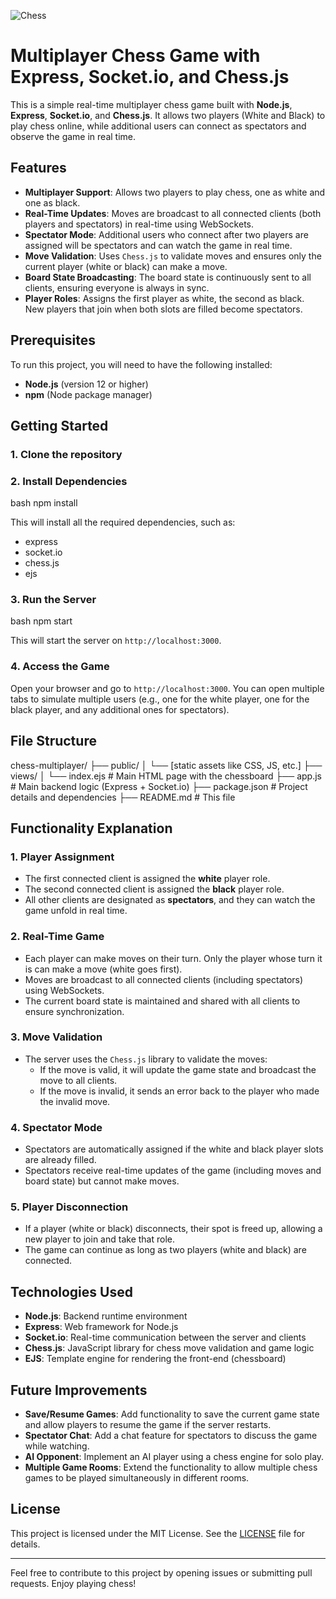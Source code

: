 ![Chess](https://github.com/user-attachments/assets/69b660d8-ba29-4611-94ff-539baa685638)


# Multiplayer Chess Game with Express, Socket.io, and Chess.js

This is a simple real-time multiplayer chess game built with **Node.js**, **Express**, **Socket.io**, and **Chess.js**. It allows two players (White and Black) to play chess online, while additional users can connect as spectators and observe the game in real time.

## Features
- **Multiplayer Support**: Allows two players to play chess, one as white and one as black.
- **Real-Time Updates**: Moves are broadcast to all connected clients (both players and spectators) in real-time using WebSockets.
- **Spectator Mode**: Additional users who connect after two players are assigned will be spectators and can watch the game in real time.
- **Move Validation**: Uses `Chess.js` to validate moves and ensures only the current player (white or black) can make a move.
- **Board State Broadcasting**: The board state is continuously sent to all clients, ensuring everyone is always in sync.
- **Player Roles**: Assigns the first player as white, the second as black. New players that join when both slots are filled become spectators.

## Prerequisites

To run this project, you will need to have the following installed:
- **Node.js** (version 12 or higher)
- **npm** (Node package manager)

## Getting Started

### 1. Clone the repository




### 2. Install Dependencies

bash
npm install


This will install all the required dependencies, such as:
- express
- socket.io
- chess.js
- ejs

### 3. Run the Server

bash
npm start

This will start the server on `http://localhost:3000`.

### 4. Access the Game

Open your browser and go to `http://localhost:3000`. You can open multiple tabs to simulate multiple users (e.g., one for the white player, one for the black player, and any additional ones for spectators).

## File Structure


chess-multiplayer/
├── public/
│   └── [static assets like CSS, JS, etc.]
├── views/
│   └── index.ejs          # Main HTML page with the chessboard
├── app.js                  # Main backend logic (Express + Socket.io)
├── package.json            # Project details and dependencies
├── README.md               # This file


## Functionality Explanation

### 1. **Player Assignment**
- The first connected client is assigned the **white** player role.
- The second connected client is assigned the **black** player role.
- All other clients are designated as **spectators**, and they can watch the game unfold in real time.

### 2. **Real-Time Game**
- Each player can make moves on their turn. Only the player whose turn it is can make a move (white goes first).
- Moves are broadcast to all connected clients (including spectators) using WebSockets.
- The current board state is maintained and shared with all clients to ensure synchronization.

### 3. **Move Validation**
- The server uses the `Chess.js` library to validate the moves:
  - If the move is valid, it will update the game state and broadcast the move to all clients.
  - If the move is invalid, it sends an error back to the player who made the invalid move.

### 4. **Spectator Mode**
- Spectators are automatically assigned if the white and black player slots are already filled.
- Spectators receive real-time updates of the game (including moves and board state) but cannot make moves.

### 5. **Player Disconnection**
- If a player (white or black) disconnects, their spot is freed up, allowing a new player to join and take that role.
- The game can continue as long as two players (white and black) are connected.

## Technologies Used

- **Node.js**: Backend runtime environment
- **Express**: Web framework for Node.js
- **Socket.io**: Real-time communication between the server and clients
- **Chess.js**: JavaScript library for chess move validation and game logic
- **EJS**: Template engine for rendering the front-end (chessboard)

## Future Improvements

- **Save/Resume Games**: Add functionality to save the current game state and allow players to resume the game if the server restarts.
- **Spectator Chat**: Add a chat feature for spectators to discuss the game while watching.
- **AI Opponent**: Implement an AI player using a chess engine for solo play.
- **Multiple Game Rooms**: Extend the functionality to allow multiple chess games to be played simultaneously in different rooms.

## License

This project is licensed under the MIT License. See the [LICENSE](LICENSE) file for details.

---

Feel free to contribute to this project by opening issues or submitting pull requests. Enjoy playing chess!
 
